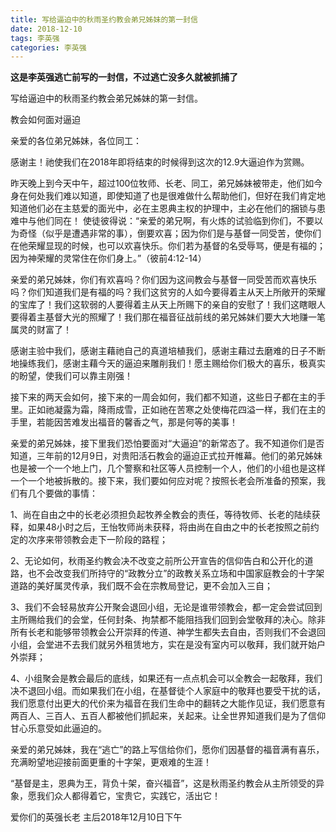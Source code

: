 ```yaml
---
title: 写给逼迫中的秋雨圣约教会弟兄姊妹的第一封信
date: 2018-12-10 
tags: 李英强
categories: 李英强
---
```

**这是李英强逃亡前写的一封信，不过逃亡没多久就被抓捕了**

写给逼迫中的秋雨圣约教会弟兄姊妹的第一封信。

教会如何面对逼迫

亲爱的各位弟兄姊妹，各位同工：

感谢主！祂使我们在2018年即将结束的时候得到这次的12.9大逼迫作为赏赐。

昨天晚上到今天中午，超过100位牧师、长老、同工，弟兄姊妹被带走，他们如今身在何处我们难以知道，即使知道了也是很难做什么帮助他们，但好在我们肯定地知道他们必在主慈爱的面光中，必在主恩典主权的护理中，主必在他们的捆锁与患难中与他们同在！
使徒彼得说：“亲爱的弟兄啊，有火炼的试验临到你们，不要以为奇怪（似乎是遭遇非常的事），倒要欢喜；因为你们是与基督一同受苦，使你们在他荣耀显现的时候，也可以欢喜快乐。你们若为基督的名受辱骂，便是有福的；因为神荣耀的灵常住在你们身上。”（彼前4:12-14）

亲爱的弟兄姊妹，你们有欢喜吗？你们因为这间教会与基督一同受苦而欢喜快乐吗？你们知道我们是有福的吗？我们这贫穷的人如今要得着主从天上所敞开的荣耀的宝库了！我们这软弱的人要得着主从天上所赐下的亲自的安慰了！我们这瞎眼人要得着主基督大光的照耀了！我们那在福音征战前线的弟兄姊妹们要大大地赚一笔属灵的财富了！

感谢主验中我们，感谢主藉祂自己的真道培植我们，感谢主藉过去磨难的日子不断地操练我们，感谢主藉今天的逼迫来雕削我们！愿主赐给你们极大的喜乐，极真实的盼望，使我们可以靠主刚强！

接下来的两天会如何，接下来的一周会如何，我们都不知道，这些日子都在主的手里。正如祂凝露为霜，降雨成雪，正如祂在苦寒之处使梅花四溢一样，我们在主的手里，若能因苦难发出福音的馨香之气，那是何等的美事！

亲爱的弟兄姊妹，接下里我们恐怕要面对“大逼迫”的新常态了。我不知道你们是否知道，三年前的12月9日，对贵阳活石教会的逼迫正式拉开帷幕。他们的弟兄姊妹也是被一个一个地上门，几个警察和社区等人员控制一个人，他们的小组也是这样一个一个地被拆散的。接下来，我们要如何应对呢？按照长老会所准备的预案，我们有几个要做的事情：

1、尚在自由之中的长老必须担负起牧养全教会的责任，等待牧师、长老的陆续获释，如果48小时之后，王怡牧师尚未获释，将由尚在自由之中的长老按照之前约定的次序来带领教会走下一阶段的路程；

2、无论如何，秋雨圣约教会决不改变之前所公开宣告的信仰告白和公开化的道路，也不会改变我们所持守的“政教分立”的政教关系立场和中国家庭教会的十字架道路的美好属灵传承，我们既不会在宗教局登记，更不会加入三自；

3、我们不会轻易放弃公开聚会退回小组，无论是谁带领教会，都一定会尝试回到主所赐给我们的会堂，任何封条、拘禁都不能阻挡我们回到会堂敬拜的决心。除非所有长老和能够带领教会公开崇拜的传道、神学生都失去自由，否则我们不会退回小组，会堂进不去我们就另外租赁地方，实在是没有室内可以敬拜，我们就开始户外崇拜；

4、小组聚会是教会最后的底线，如果还有一点点机会可以全教会一起敬拜，我们决不退回小组。而如果我们在小组，在基督徒个人家庭中的敬拜也要受干扰的话，我们愿意付出更大的代价来为福音在我们生命中的翻转之大能作见证，我们愿意有两百人、三百人、五百人都被他们抓起来，关起来。让全世界知道我们是为了信仰甘心乐意受如此逼迫的。

亲爱的弟兄姊妹，我在“逃亡”的路上写信给你们，愿你们因基督的福音满有喜乐，充满盼望地迎接前面更重的十字架，更艰难的生涯！

“基督是主，恩典为王，背负十架，奋兴福音”，这是秋雨圣约教会从主所领受的异象，愿我们众人都得着它，宝贵它，实践它，活出它！

爱你们的英强长老
主后2018年12月10日下午